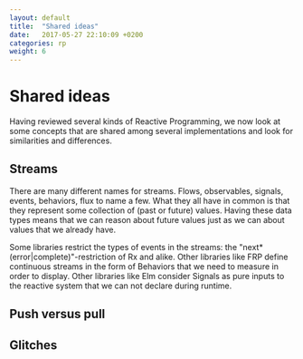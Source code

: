 ```yaml
---
layout: default
title:  "Shared ideas"
date:   2017-05-27 22:10:09 +0200
categories: rp
weight: 6
---
```


# Shared ideas
Having reviewed several kinds of Reactive Programming, we now look at some concepts that are shared among several implementations and look for similarities and differences.

## Streams
There are many different names for streams. Flows, observables, signals, events, behaviors, flux to name a few. What they all have in common is that they represent some collection of (past or future) values. Having these data types means that we can reason about future values just as we can about values that we already have.

Some libraries restrict the types of events in the streams: the "next*(error|complete)"-restriction of Rx and alike. Other libraries like FRP define continuous streams in the form of Behaviors that we need to measure in order to display. Other libraries like Elm consider Signals as pure inputs to the reactive system that we can not declare during runtime.

## Push versus pull

## Glitches